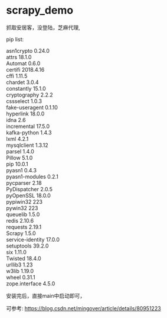 # scrapy_demo
抓取安居客，没登陆，芝麻代理,

pip list:

asn1crypto       0.24.0       
attrs            18.1.0       
Automat          0.6.0        
certifi          2018.4.16    
cffi             1.11.5       
chardet          3.0.4        
constantly       15.1.0       
cryptography     2.2.2        
cssselect        1.0.3        
fake-useragent   0.1.10       
hyperlink        18.0.0       
idna             2.6          
incremental      17.5.0       
kafka-python     1.4.3        
lxml             4.2.1        
mysqlclient      1.3.12       
parsel           1.4.0        
Pillow           5.1.0        
pip              10.0.1       
pyasn1           0.4.3        
pyasn1-modules   0.2.1        
pycparser        2.18         
PyDispatcher     2.0.5        
pyOpenSSL        18.0.0       
pypiwin32        223          
pywin32          223          
queuelib         1.5.0        
redis            2.10.6       
requests         2.19.1       
Scrapy           1.5.0        
service-identity 17.0.0       
setuptools       39.2.0       
six              1.11.0       
Twisted          18.4.0       
urllib3          1.23         
w3lib            1.19.0       
wheel            0.31.1       
zope.interface   4.5.0        

安装完后，直接main中启动即可，

可参考:
https://blog.csdn.net/mingover/article/details/80951223
